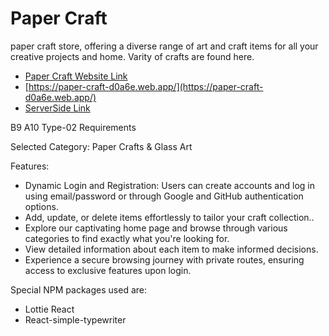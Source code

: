 # Paper Craft

paper craft store, offering a diverse range of art and craft items for all your creative projects and home. Varity of crafts are found here.

- [Paper Craft Website Link](https://paper-craft-d0a6e.web.app/)
- [https://paper-craft-d0a6e.web.app/](https://paper-craft-d0a6e.web.app/)
- [ServerSide Link](https://paper-craft-server.vercel.app/)


B9 A10 Type-02 Requirements

Selected Category: Paper Crafts & Glass Art

Features:
- Dynamic Login and Registration: Users can create accounts and log in using email/password or through Google and GitHub authentication options.
- Add, update, or delete items effortlessly to tailor your craft collection..
- Explore our captivating home page and browse through various categories to find exactly what you're looking for.
- View detailed information about each item to make informed decisions.
- Experience a secure browsing journey with private routes, ensuring access to exclusive features upon login.

Special NPM packages used are:
- Lottie React
- React-simple-typewriter
